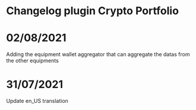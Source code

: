 # Changelog plugin Crypto Portfolio

# 02/08/2021
Adding the equipment wallet aggregator that can aggregate the datas from the other equipments

# 31/07/2021
Update en_US translation


